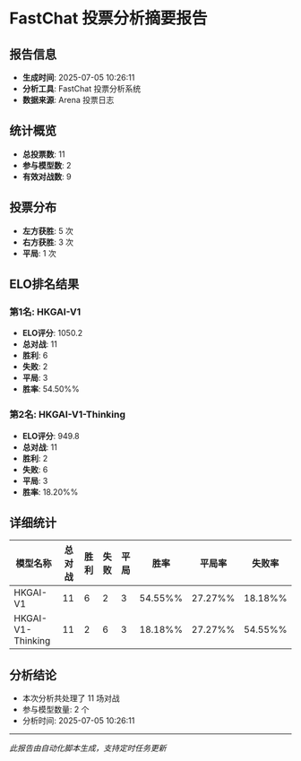 # FastChat 投票分析摘要报告

## 报告信息
- **生成时间**: 2025-07-05 10:26:11
- **分析工具**: FastChat 投票分析系统
- **数据来源**: Arena 投票日志

## 统计概览
- **总投票数**: 11
- **参与模型数**: 2
- **有效对战数**: 9

## 投票分布
- **左方获胜**: 5 次
- **右方获胜**: 3 次
- **平局**: 1 次

## ELO排名结果
### 第1名: HKGAI-V1
- **ELO评分**: 1050.2
- **总对战**: 11
- **胜利**: 6
- **失败**: 2
- **平局**: 3
- **胜率**: 54.50%%

### 第2名: HKGAI-V1-Thinking
- **ELO评分**: 949.8
- **总对战**: 11
- **胜利**: 2
- **失败**: 6
- **平局**: 3
- **胜率**: 18.20%%

## 详细统计

| 模型名称 | 总对战 | 胜利 | 失败 | 平局 | 胜率 | 平局率 | 失败率 |
|---------|--------|------|------|------|------|--------|--------|
| HKGAI-V1 | 11 | 6 | 2 | 3 | 54.55%% | 27.27%% | 18.18%% |
| HKGAI-V1-Thinking | 11 | 2 | 6 | 3 | 18.18%% | 27.27%% | 54.55%% |

## 分析结论
- 本次分析共处理了 11 场对战
- 参与模型数量: 2 个
- 分析时间: 2025-07-05 10:26:11

---
*此报告由自动化脚本生成，支持定时任务更新*
